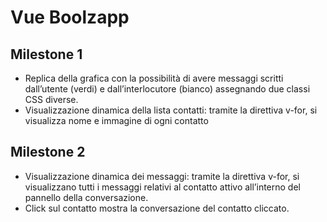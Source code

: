 # Vue Boolzapp

## Milestone 1
- Replica della grafica con la possibilità di avere messaggi scritti dall’utente (verdi) e dall’interlocutore (bianco) assegnando due classi CSS diverse.
- Visualizzazione dinamica della lista contatti: tramite la direttiva v-for, si visualizza nome e immagine di ogni contatto

## Milestone 2
- Visualizzazione dinamica dei messaggi: tramite la direttiva v-for, si visualizzano tutti i messaggi relativi al contatto attivo all’interno del pannello della conversazione.
- Click sul contatto mostra la conversazione del contatto cliccato.

